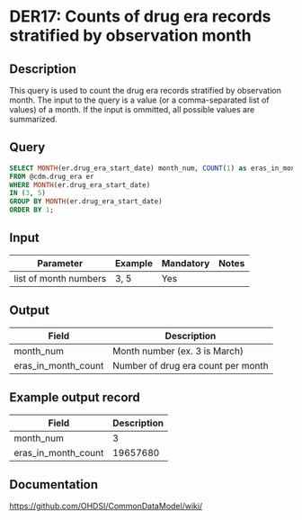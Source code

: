 <!---
Group:drug era
Name:DER17 Counts of drug era records stratified by observation month
Author:Patrick Ryan
CDM Version: 5.3
-->

# DER17: Counts of drug era records stratified by observation month

## Description
This query is used to count the drug era records stratified by observation month. The input to the query is a value (or a comma-separated list of values) of a month. If the input is ommitted, all possible values are summarized.

## Query
```sql
SELECT MONTH(er.drug_era_start_date) month_num, COUNT(1) as eras_in_month_count
FROM @cdm.drug_era er
WHERE MONTH(er.drug_era_start_date)
IN (3, 5)
GROUP BY MONTH(er.drug_era_start_date)
ORDER BY 1;
```

## Input

| Parameter |  Example |  Mandatory |  Notes |
| --- | --- | --- | --- |
| list of month numbers | 3, 5 | Yes |   |

## Output

|  Field |  Description |
| --- | --- |
| month_num | Month number (ex. 3 is March) |
| eras_in_month_count | Number of drug era count per month |

## Example output record

|  Field |  Description |
| --- | --- |
| month_num |  3 |
| eras_in_month_count | 19657680 |

## Documentation
https://github.com/OHDSI/CommonDataModel/wiki/
